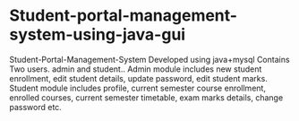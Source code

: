 # Student-portal-management-system-using-java-gui
Student-Portal-Management-System Developed using java+mysql Contains Two users. admin and student.. Admin module includes new student enrollment, edit student details, update password, edit student marks. Student module includes profile, current semester course enrollment, enrolled courses, current semester timetable, exam marks details, change password etc.
